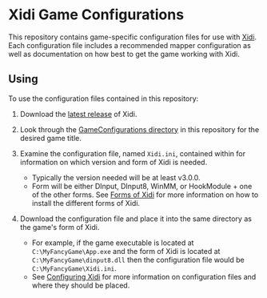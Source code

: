 # Xidi Game Configurations

This repository contains game-specific configuration files for use with [Xidi](https://www.github.com/samuelgr/Xidi). Each configuration file includes a recommended mapper configuration as well as documentation on how best to get the game working with Xidi.


## Using

To use the configuration files contained in this repository:

1. Download the [latest release](https://github.com/samuelgr/Xidi/releases) of Xidi.

1. Look through the [GameConfigurations directory](https://github.com/samuelgr/XidiGameConfigurations/tree/master/GameConfigurations) in this repository for the desired game title.

1. Examine the configuration file, named `Xidi.ini`, contained within for information on which version and form of Xidi is needed.
   - Typically the version needed will be at least v3.0.0.
   - Form will be either DInput, DInput8, WinMM, or HookModule + one of the other forms. See [Forms of Xidi](https://github.com/samuelgr/Xidi#forms-of-xidi) for more information on how to install the different forms of Xidi.

1. Download the configuration file and place it into the same directory as the game's form of Xidi.
   - For example, if the game executable is located at `C:\MyFancyGame\App.exe` and the form of Xidi is located at `C:\MyFancyGame\dinput8.dll` then the configuration file would be `C:\MyFancyGame\Xidi.ini`.
   - See [Configuring Xidi](https://github.com/samuelgr/Xidi#configuring-xidi) for more information on configuration files and where they should be placed.
